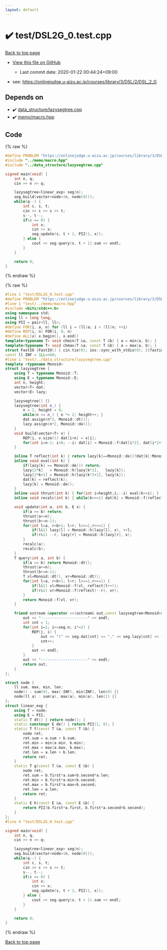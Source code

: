 ```yaml
---
layout: default
---
```


<!-- mathjax config similar to math.stackexchange -->
<script type="text/javascript" async
  src="https://cdnjs.cloudflare.com/ajax/libs/mathjax/2.7.5/MathJax.js?config=TeX-MML-AM_CHTML">
</script>
<script type="text/x-mathjax-config">
  MathJax.Hub.Config({
    TeX: { equationNumbers: { autoNumber: "AMS" }},
    tex2jax: {
      inlineMath: [ ['$','$'] ],
      processEscapes: true
    },
    "HTML-CSS": { matchFontHeight: false },
    displayAlign: "left",
    displayIndent: "2em"
  });
</script>

<script type="text/javascript" src="https://cdnjs.cloudflare.com/ajax/libs/jquery/3.4.1/jquery.min.js"></script>
<script src="https://cdn.jsdelivr.net/npm/jquery-balloon-js@1.1.2/jquery.balloon.min.js" integrity="sha256-ZEYs9VrgAeNuPvs15E39OsyOJaIkXEEt10fzxJ20+2I=" crossorigin="anonymous"></script>
<script type="text/javascript" src="../../assets/js/copy-button.js"></script>
<link rel="stylesheet" href="../../assets/css/copy-button.css" />


# :heavy_check_mark: test/DSL2G_0.test.cpp

<a href="../../index.html">Back to top page</a>

* <a href="{{ site.github.repository_url }}/blob/master/test/DSL2G_0.test.cpp">View this file on GitHub</a>
    - Last commit date: 2020-01-22 00:44:24+09:00


* see: <a href="https://onlinejudge.u-aizu.ac.jp/courses/library/3/DSL/2/DSL_2_G">https://onlinejudge.u-aizu.ac.jp/courses/library/3/DSL/2/DSL_2_G</a>


## Depends on

* :heavy_check_mark: <a href="../../library/data_structure/lazysegtree.cpp.html">data_structure/lazysegtree.cpp</a>
* :heavy_check_mark: <a href="../../library/memo/macro.hpp.html">memo/macro.hpp</a>


## Code

<a id="unbundled"></a>
{% raw %}
```cpp
#define PROBLEM "https://onlinejudge.u-aizu.ac.jp/courses/library/3/DSL/2/DSL_2_G"
#include "../memo/macro.hpp"
#include "../data_structure/lazysegtree.cpp"

signed main(void) {
    int n, q;
    cin >> n >> q;

    lazysegtree<linear_exp> seg(n);
    seg.build(vector<node>(n, node(0)));
    while(q--) {
        int c, s, t;
        cin >> c >> s >> t;
        s--, t--;
        if(c == 0) {
            int x;
            cin >> x;
            seg.update(s, t + 1, PII(1, x));
        } else {
            cout << seg.query(s, t + 1).sum << endl;
        }
    }

    return 0;
}

```
{% endraw %}

<a id="bundled"></a>
{% raw %}
```cpp
#line 1 "test/DSL2G_0.test.cpp"
#define PROBLEM "https://onlinejudge.u-aizu.ac.jp/courses/library/3/DSL/2/DSL_2_G"
#line 1 "test/../memo/macro.hpp"
#include <bits/stdc++.h>
using namespace std;
using ll = long long;
using PII = pair<ll, ll>;
#define FOR(i, a, n) for (ll i = (ll)a; i < (ll)n; ++i)
#define REP(i, n) FOR(i, 0, n)
#define ALL(x) x.begin(), x.end()
template<typename T> void chmin(T &a, const T &b) { a = min(a, b); }
template<typename T> void chmax(T &a, const T &b) { a = max(a, b); }
struct FastIO {FastIO() { cin.tie(0); ios::sync_with_stdio(0); }}fastiofastio;
const ll INF = 1LL<<60;
#line 1 "test/../data_structure/lazysegtree.cpp"
template <typename Monoid>
struct lazysegtree {
    using T = typename Monoid::T;
    using E = typename Monoid::E;
    int n, height;
    vector<T> dat;
    vector<E> lazy;

    lazysegtree() {}
    lazysegtree(int n_) {
        n = 1, height = 0;
        while(n <= n_) { n *= 2; height++; }
        dat.assign(n*2, Monoid::dt());
        lazy.assign(n*2, Monoid::de());
    }
    void build(vector<T> v) {
        REP(i, v.size()) dat[i+n] = v[i];
        for(int i=n-1; i>0; --i) dat[i] = Monoid::f(dat[i*2], dat[i*2+1]);
    }

    inline T reflect(int k) { return lazy[k]==Monoid::de()?dat[k]:Monoid::g(dat[k], lazy[k]); }
    inline void eval(int k) {
        if(lazy[k] == Monoid::de()) return;
        lazy[2*k]   = Monoid::h(lazy[k*2],   lazy[k]);
        lazy[2*k+1] = Monoid::h(lazy[k*2+1], lazy[k]);
        dat[k] = reflect(k);
        lazy[k] = Monoid::de();
    }
    inline void thrust(int k) { for(int i=height;i;--i) eval(k>>i); }
    inline void recalc(int k) { while(k>>=1) dat[k] = Monoid::f(reflect(k*2), reflect(k*2+1)); }

    void update(int a, int b, E x) {
        if(a >= b) return;
        thrust(a+=n);
        thrust(b+=n-1);
        for(int l=a, r=b+1; l<r; l>>=1,r>>=1) {
            if(l&1) lazy[l] = Monoid::h(lazy[l], x), ++l;
            if(r&1) --r, lazy[r] = Monoid::h(lazy[r], x);
        }
        recalc(a);
        recalc(b);
    }
    T query(int a, int b) {
        if(a >= b) return Monoid::dt();
        thrust(a+=n);
        thrust(b+=n-1);
        T vl=Monoid::dt(), vr=Monoid::dt();
        for(int l=a, r=b+1; l<r; l>>=1,r>>=1) {
            if(l&1) vl=Monoid::f(vl, reflect(l++));
            if(r&1) vr=Monoid::f(reflect(--r), vr);
        }
        return Monoid::f(vl, vr);
    }

    friend ostream &operator <<(ostream& out,const lazysegtree<Monoid>& seg) {
        out << "---------------------" << endl;
        int cnt = 1;
        for(int i=1; i<=seg.n; i*=2) {
            REP(j, i) {
                out << "(" << seg.dat[cnt] << "," << seg.lazy[cnt] << ") ";
                cnt++;
            }
            out << endl;
        }
        out << "---------------------" << endl;
        return out;
    }
};

struct node {
    ll sum, max, min, len;
    node() : sum(0), max(-INF), min(INF), len(0) {}
    node(ll a) : sum(a), max(a), min(a), len(1) {}
};
struct linear_exp {
    using T = node;
    using E = PII;
    static T dt() { return node(); }
    static constexpr E de() { return PII(1, 0); }
    static T f(const T &a, const T &b) {
        node ret;
        ret.sum = a.sum + b.sum;
        ret.min = min(a.min, b.min);
        ret.max = max(a.max, b.max);
        ret.len = a.len + b.len;
        return ret;
    }
    static T g(const T &a, const E &b) {
        node ret;
        ret.sum = b.first*a.sum+b.second*a.len;
        ret.min = b.first*a.min+b.second;
        ret.max = b.first*a.max+b.second;
        ret.len = a.len;
        return ret;
    }
    static E h(const E &a, const E &b) {
        return PII(b.first*a.first, b.first*a.second+b.second);
    }
};
#line 4 "test/DSL2G_0.test.cpp"

signed main(void) {
    int n, q;
    cin >> n >> q;

    lazysegtree<linear_exp> seg(n);
    seg.build(vector<node>(n, node(0)));
    while(q--) {
        int c, s, t;
        cin >> c >> s >> t;
        s--, t--;
        if(c == 0) {
            int x;
            cin >> x;
            seg.update(s, t + 1, PII(1, x));
        } else {
            cout << seg.query(s, t + 1).sum << endl;
        }
    }

    return 0;
}

```
{% endraw %}

<a href="../../index.html">Back to top page</a>

